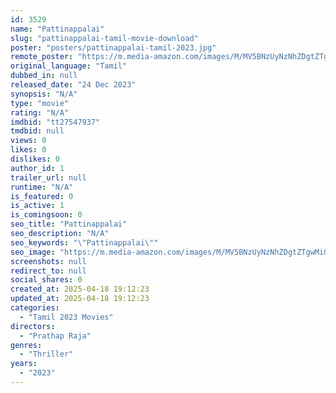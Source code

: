 ```yaml
---
id: 3529
name: "Pattinappalai"
slug: "pattinappalai-tamil-movie-download"
poster: "posters/pattinappalai-tamil-2023.jpg"
remote_poster: "https://m.media-amazon.com/images/M/MV5BNzUyNzNhZDgtZTgwMi00YjZlLWI2NzAtNDIyMTZiN2EwZjlkXkEyXkFqcGdeQXVyMTA5Njg5MzM0._V1_SX300.jpg"
original_language: "Tamil"
dubbed_in: null
released_date: "24 Dec 2023"
synopsis: "N/A"
type: "movie"
rating: "N/A"
imdbid: "tt27547937"
tmdbid: null
views: 0
likes: 0
dislikes: 0
author_id: 1
trailer_url: null
runtime: "N/A"
is_featured: 0
is_active: 1
is_comingsoon: 0
seo_title: "Pattinappalai"
seo_description: "N/A"
seo_keywords: "\"Pattinappalai\""
seo_image: "https://m.media-amazon.com/images/M/MV5BNzUyNzNhZDgtZTgwMi00YjZlLWI2NzAtNDIyMTZiN2EwZjlkXkEyXkFqcGdeQXVyMTA5Njg5MzM0._V1_SX300.jpg"
screenshots: null
redirect_to: null
social_shares: 0
created_at: 2025-04-18 19:12:23
updated_at: 2025-04-18 19:12:23
categories:
  - "Tamil 2023 Movies"
directors:
  - "Prathap Raja"
genres:
  - "Thriller"
years:
  - "2023"
---
```


